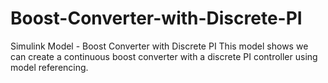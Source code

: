 # Boost-Converter-with-Discrete-PI
Simulink Model - Boost Converter with Discrete PI
This model shows we can create a continuous boost converter with a discrete PI controller using model referencing. 
